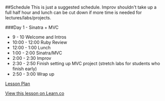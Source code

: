 

##Schedule
This is just a suggested schedule. Improv shouldn't take up a full half hour and lunch can be cut down if more time is needed for lectures/labs/projects.

###Day 1 - Sinatra + MVC
+ 9 - 10 Welcome and Intros
+ 10:00 - 12:00 Ruby Review
+ 12:00 - 1:00 Lunch
+ 1:00 - 2:00 Sinatra/MVC
+ 2:00 - 2:30 Improv
+ 2:30 - 2:50 Finish setting up MVC project (stretch labs for students who finish early)
+ 2:50 - 3:00 Wrap up

[Lesson Plan](https://docs.google.com/a/flatironschool.com/document/d/1wQvqO9jq9AQBQMhZVGI1vOGSj0vIRqZbcftVxLBoRiI/edit)

<a href='https://learn.co/lessons/hs-adv-software-day1-schedule' data-visibility='hidden'>View this lesson on Learn.co</a>
